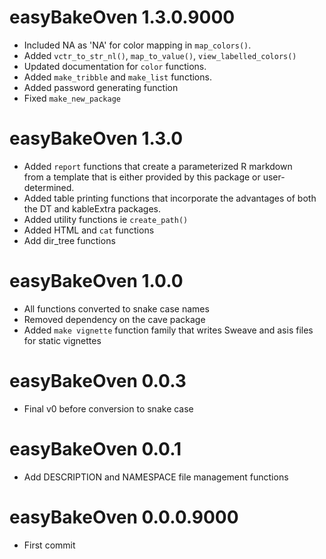 # easyBakeOven 1.3.0.9000    

- Included NA as 'NA' for color mapping in `map_colors()`.  
- Added `vctr_to_str_nl()`, `map_to_value()`, `view_labelled_colors()`     
- Updated documentation for `color` functions.  
- Added `make_tribble` and `make_list` functions.  
- Added password generating function
- Fixed `make_new_package`  

# easyBakeOven 1.3.0  
- Added `report` functions that create a parameterized R markdown  
from a template that is either provided by this package or 
user-determined.  
- Added table printing functions that incorporate the advantages 
of both the DT and kableExtra packages.  
- Added utility functions ie `create_path()`  
- Added HTML and `cat` functions  
- Add dir_tree functions  

# easyBakeOven 1.0.0  
- All functions converted to snake case names    
- Removed dependency on the cave package  
- Added `make vignette` function family that writes Sweave and asis files for 
static vignettes  

# easyBakeOven 0.0.3  
- Final v0 before conversion to snake case

# easyBakeOven 0.0.1  
- Add DESCRIPTION and NAMESPACE file management functions  

# easyBakeOven 0.0.0.9000  
- First commit  


